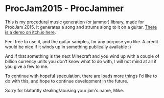 # ProcJam2015 - ProcJammer
This is my procedural music generation (or jammer) library, made for ProcJam 2015. It generates a song and strums along to it on a guitar. <a href="http://colthor.itch.io/procjammer">There is a demo on itch.io here</a>.

Feel free to use it, and the guitar samples, for any purpose you like. A credit would be nice if it winds up in something publically available :)

And if that something is the next Minecraft and you wind up with a couple of billion currency units you don't know what to do with, I will not mind at all if you give a few to me.

To continue with hopeful speculation, there are loads more things I'd like to do with this, and hope to continue development in the future.

Sorry for blatantly stealing/abusing your jam's name, Mike.
